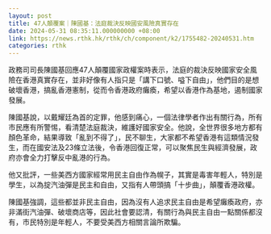 ```yaml
---
layout: post
title: 47人顛覆案｜陳國基：法庭裁決反映國安風險真實存在
date: 2024-05-31 08:35:11.000000000 +08:00
link: https://news.rthk.hk/rthk/ch/component/k2/1755482-20240531.htm
categories: rthk
---
```


政務司司長陳國基回應47人顛覆國家政權案時表示，法庭的裁決反映國家安全風險在香港真實存在，並非好像有人指只是「講下口號、嗌下自由」，他們目的是想破壞香港，搞亂香港憲制，從而令香港政府癱瘓，希望以香港作為基地，遏制國家發展。

陳國基說，以戴耀廷為首的定罪，他感到痛心，一個法律學者作出有關行為，所有市民應有所警惕，看清楚法庭裁決，維護好國家安全。他說，全世界很多地方都有顏色革命，結果導致「亂到不得了」，民不聊生，大家都不希望香港有這類情況發生，而在國安法及23條立法後，令香港回復正常，可以聚焦民生與經濟發展，政府亦會全力打擊反中亂港的行為。

他又批評，一些美西方國家經常用民主自由作為幌子，其實是毒害年輕人，特別是學生，以為掟汽油彈是民主和自由，又指有人帶頭搞「十步曲」，顛覆香港政權。

陳國基強調，這些都並非民主自由，因為沒有人追求民主自由是希望癱瘓政府，亦非滿街汽油彈、破壞商店等，因此社會要認清，有關行為與民主自由一點關係都沒有，市民特別是年輕人，不要受美西方相關言論所欺騙。
